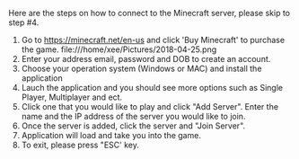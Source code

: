 Here are the steps on how to connect to the Minecraft server, please skip to step #4.

1) Go to https://minecraft.net/en-us and click 'Buy Minecraft' to purchase the game.
file:///home/xee/Pictures/2018-04-25.png 
2) Enter your address email, password and DOB to create an account.
3) Choose your operation system (Windows or MAC) and install the application
4) Lauch the application and you should see more options such as Single Player, Multiplayer and ect.
4) Click one that you would like to play and click "Add Server". Enter the name and the IP address of the server you would like to join.
5) Once the server is added, click the server and "Join Server".
6) Application will load and take you into the game.
7) To exit, please press "ESC' key.
